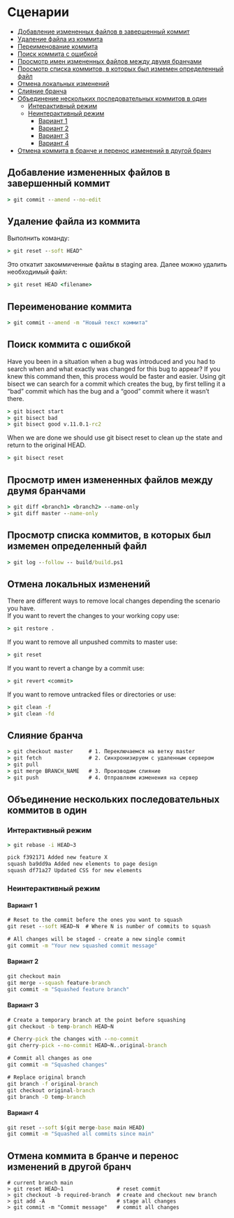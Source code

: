 # Сценарии
* [Добавление измененных файлов в завершенный коммит](#добавление-измененных-файлов-в-завершенный-коммит)
* [Удаление файла из коммита]()
* [Переименование коммита]()
* [Поиск коммита с ошибкой]()
* [Просмотр имен измененных файлов между двумя бранчами]()
* [Просмотр списка коммитов, в которых был измемен определенный файл]()
* [Отмена локальных изменений](#отмена-локальных-изменений)
* [Слияние бранча]()
* [Объединение нескольких последовательных коммитов в один]()
  * [Интерактивный режим]()
  * [Неинтерактивный режим]()
    * [Вариант 1]()
    * [Вариант 2]()
    * [Вариант 3]()
    * [Вариант 4]()
* [Отмена коммита в бранче и перенос изменений в другой бранч]()
## Добавление измененных файлов в завершенный коммит
```cmd
> git commit --amend --no-edit
```
## Удаление файла из коммита
Выполнить команду:
```cmd
> git reset --soft HEAD^
```
Это откатит закоммиченные файлы в staging area. Далее можно удалить необходимый файл:
```cmd
> git reset HEAD <filename>
```
## Переименование коммита
```cmd
> git commit --amend -m "Новый текст коммита"
```
## Поиск коммита с ошибкой
Have you been in a situation when a bug was introduced and you had to search when and what exactly was changed for this bug to appear? If you knew this command then, this process would be faster and easier. Using git bisect we can search for a commit which creates the bug, by first telling it a “bad” commit which has the bug and a “good” commit where it wasn’t there.
```cmd
> git bisect start
> git bisect bad
> git bisect good v.11.0.1-rc2
```
When we are done we should use git bisect reset to clean up the state and return to the original HEAD.
```cmd
> git bisect reset
```
## Просмотр имен измененных файлов между двумя бранчами
```cmd
> git diff <branch1> <branch2> --name-only
> git diff master --name-only
```
## Просмотр списка коммитов, в которых был измемен определенный файл
```cmd
> git log --follow -- build/build.ps1
```
## Отмена локальных изменений
There are different ways to remove local changes depending the scenario you have.  
If you want to revert the changes to your working copy use:
```cmd
> git restore .
```
If you want to remove all unpushed commits to master use:
```cmd
> git reset
```
If you want to revert a change by a commit use:
```cmd
> git revert <commit>
```
If you want to remove untracked files or directories or use:
```cmd
> git clean -f
> git clean -fd
```
## Слияние бранча
```cmd
> git checkout master     # 1. Переключаемся на ветку master
> git fetch               # 2. Синхронизируем с удаленным сервером
> git pull
> git merge BRANCH_NAME   # 3. Производим слияние
> git push                # 4. Отправляем изменения на сервер
```

## Объединение нескольких последовательных коммитов в один
### Интерактивный режим
```cmd
> git rebase -i HEAD~3

pick f392171 Added new feature X
squash ba9dd9a Added new elements to page design
squash df71a27 Updated CSS for new elements
```
### Неинтерактивный режим
#### Вариант 1
```cmd
# Reset to the commit before the ones you want to squash
git reset --soft HEAD~N  # Where N is number of commits to squash

# All changes will be staged - create a new single commit
git commit -m "Your new squashed commit message"
```
#### Вариант 2
```cmd
git checkout main
git merge --squash feature-branch
git commit -m "Squashed feature branch"
```
#### Вариант 3
```cmd
# Create a temporary branch at the point before squashing
git checkout -b temp-branch HEAD~N

# Cherry-pick the changes with --no-commit
git cherry-pick --no-commit HEAD~N..original-branch

# Commit all changes as one
git commit -m "Squashed changes"

# Replace original branch
git branch -f original-branch
git checkout original-branch
git branch -D temp-branch
```
#### Вариант 4
```cmd
git reset --soft $(git merge-base main HEAD)
git commit -m "Squashed all commits since main"
```

## Отмена коммита в бранче и перенос изменений в другой бранч
```
# current branch main
> git reset HEAD~1                 # reset commit
> git checkout -b required-branch  # create and checkout new branch
> git add -A                       # stage all changes
> git commit -m "Commit message"   # commit all changes
```

